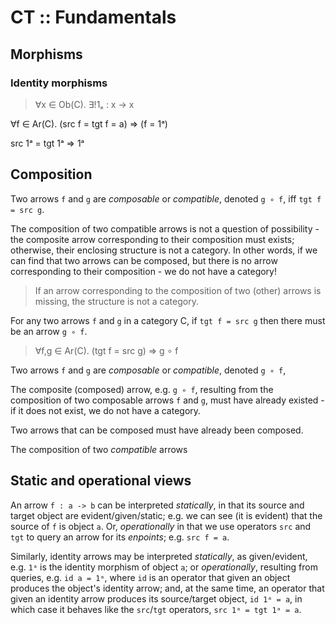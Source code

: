 # CT :: Fundamentals

## Morphisms


### Identity morphisms

>∀x ∈ Ob(C). ∃!1ₓ : x -> x

∀f ∈ Ar(C). (src f = tgt f = a) ⇒ (f = 1ᵃ)

src 1ᵃ = tgt 1ᵃ ⇒ 1ᵃ



## Composition

Two arrows `f` and `g` are *composable* or *compatible*, denoted `g ∘ f`, iff `tgt f = src g`.

The composition of two compatible arrows is not a question of possibility - the composite arrow corresponding to their composition must exists; otherwise, their enclosing structure is not a category. In other words, if we can find that two arrows can be composed, but there is no arrow corresponding to their composition - we do not have a category!

>If an arrow corresponding to the composition of two (other) arrows is missing, the structure is not a category.

For any two arrows `f` and `g` in a category C, if `tgt f = src g` then there must be an arrow `g ∘ f`.

>∀f,g ∈ Ar(C). (tgt f = src g) ⇒ g ∘ f


Two arrows `f` and `g` are *composable* or *compatible*, denoted `g ∘ f`, 

The composite (composed) arrow, e.g. `g ∘ f`, resulting from the composition of two composable arrows `f` and `g`, must have already existed - if it does not exist, we do not have a category.

Two arrows that can be composed must have already been composed.

The composition of two *compatible* arrows

## Static and operational views

An arrow `f : a -> b` can be interpreted *statically*, in that its source and target object are evident/given/static; e.g. we can see (it is evident) that the source of `f` is object `a`. Or, *operationally* in that we use operators `src` and `tgt` to query an arrow for its *enpoints*; e.g. `src f = a`.

Similarly, identity arrows may be interpreted *statically*, as given/evident, e.g. `1ᵃ` is the identity morphism of object `a`; or *operationally*, resulting from queries, e.g. `id a = 1ᵃ`, where `id` is an operator that given an object produces the object's identity arrow; and, at the same time, an operator that given an identity arrow produces its source/target object, `id 1ᵃ = a`, in which case it behaves like the `src`/`tgt` operators, `src 1ᵃ = tgt 1ᵃ = a`.
